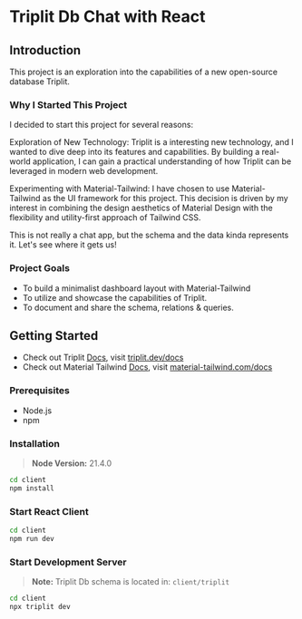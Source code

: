 
# Triplit Db Chat with React

## Introduction
This project is an exploration into the capabilities of a new open-source database Triplit.

### Why I Started This Project
I decided to start this project for several reasons:

Exploration of New Technology: Triplit is a interesting new technology, and I wanted to dive deep into its features and capabilities. By building a real-world application, I can gain a practical understanding of how Triplit can be leveraged in modern web development.

Experimenting with Material-Tailwind: I have chosen to use Material-Tailwind as the UI framework for this project. This decision is driven by my interest in combining the design aesthetics of Material Design with the flexibility and utility-first approach of Tailwind CSS.

This is not really a chat app, but the schema and the data kinda represents it. Let's see where it gets us!

### Project Goals
- To build a minimalist dashboard layout with Material-Tailwind
- To utilize and showcase the capabilities of Triplit.
- To document and share the schema, relations & queries. 

## Getting Started

- Check out Triplit [Docs](https://www.triplit.dev/docs), visit [triplit.dev/docs](https://www.triplit.dev/docs)
- Check out Material Tailwind [Docs](https://www.material-tailwind.com/docs), visit [material-tailwind.com/docs](https://www.material-tailwind.com/docs)

### Prerequisites

- Node.js
- npm

### Installation
> **Node Version:**
> 21.4.0
   ```sh
   cd client
   npm install
   ```

### Start React Client
   ```sh
   cd client
   npm run dev
   ```

### Start Development Server
> **Note:**
> Triplit Db schema is located in: `client/triplit`
   ```sh
   cd client
   npx triplit dev
   ```